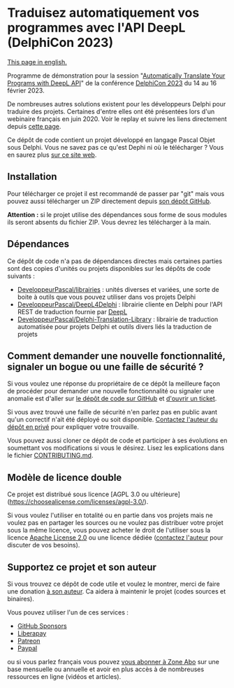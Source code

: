 # Traduisez automatiquement vos programmes avec l'API DeepL (DelphiCon 2023)

[This page in english.](README.md)

Programme de démonstration pour la session "[Automatically Translate Your Programs with DeepL API](https://serialstreameur.fr/automatically-translate-your-programs-with-deepl-api.html)" de la conférence [DelphiCon 2023](https://www.youtube.com/playlist?list=PLwUPJvR9mZHgfgjbmKTSqeFRn5fIiM4_y) du 14 au 16 février 2023.

De nombreuses autres solutions existent pour les développeurs Delphi pour traduire des projets. Certaines d'entre elles ont été présentées lors d'un webinaire français en juin 2020. Voir le replay et suivre les liens directement depuis [cette page](https://serialstreameur.fr/webinaire-20200625.php).

Ce dépôt de code contient un projet développé en langage Pascal Objet sous Delphi. Vous ne savez pas ce qu'est Dephi ni où le télécharger ? Vous en saurez plus [sur ce site web](https://delphi-resources.developpeur-pascal.fr/).

## Installation

Pour télécharger ce projet il est recommandé de passer par "git" mais vous pouvez aussi télécharger un ZIP directement depuis [son dépôt GitHub](https://github.com/DeveloppeurPascal/Automatically-Translate-Your-Programs-with-DeepL-API).

**Attention :** si le projet utilise des dépendances sous forme de sous modules ils seront absents du fichier ZIP. Vous devrez les télécharger à la main.

## Dépendances

Ce dépôt de code n'a pas de dépendances directes mais certaines parties sont des copies d'unités ou projets disponibles sur les dépôts de code suivants :

* [DeveloppeurPascal/librairies](https://github.com/DeveloppeurPascal/librairies) : unités diverses et variées, une sorte de boite à outils que vous pouvez utiliser dans vos projets Delphi
* [DeveloppeurPascal/DeepL4Delphi](https://github.com/DeveloppeurPascal/DeepL4Delphi) : librairie cliente en Delphi pour l'API REST de traduction fournie par [DeepL](https://www.deepl.com)
* [DeveloppeurPascal/Delphi-Translation-Library](https://github.com/DeveloppeurPascal/Delphi-Translation-Library) : librairie de traduction automatisée pour projets Delphi et outils divers liés  la traduction de projets

## Comment demander une nouvelle fonctionnalité, signaler un bogue ou une faille de sécurité ?

Si vous voulez une réponse du propriétaire de ce dépôt la meilleure façon de procéder pour demander une nouvelle fonctionnalité ou signaler une anomalie est d'aller sur [le dépôt de code sur GitHub](https://github.com/DeveloppeurPascal/Automatically-Translate-Your-Programs-with-DeepL-API) et [d'ouvrir un ticket](https://github.com/DeveloppeurPascal/Automatically-Translate-Your-Programs-with-DeepL-API/issues).

Si vous avez trouvé une faille de sécurité n'en parlez pas en public avant qu'un correctif n'ait été déployé ou soit disponible. [Contactez l'auteur du dépôt en privé](https://developpeur-pascal.fr/nous-contacter.php) pour expliquer votre trouvaille.

Vous pouvez aussi cloner ce dépôt de code et participer à ses évolutions en soumettant vos modifications si vous le désirez. Lisez les explications dans le fichier [CONTRIBUTING.md](CONTRIBUTING.md).

## Modèle de licence double

Ce projet est distribué sous licence [AGPL 3.0 ou ultérieure] (https://choosealicense.com/licenses/agpl-3.0/).

Si vous voulez l'utiliser en totalité ou en partie dans vos projets mais ne voulez pas en partager les sources ou ne voulez pas distribuer votre projet sous la même licence, vous pouvez acheter le droit de l'utiliser sous la licence [Apache License 2.0](https://choosealicense.com/licenses/apache-2.0/) ou une licence dédiée ([contactez l'auteur](https://developpeur-pascal.fr/nous-contacter.php) pour discuter de vos besoins).

## Supportez ce projet et son auteur

Si vous trouvez ce dépôt de code utile et voulez le montrer, merci de faire une donation [à son auteur](https://github.com/DeveloppeurPascal). Ca aidera à maintenir le projet (codes sources et binaires).

Vous pouvez utiliser l'un de ces services :

* [GitHub Sponsors](https://github.com/sponsors/DeveloppeurPascal)
* [Liberapay](https://liberapay.com/PatrickPremartin)
* [Patreon](https://www.patreon.com/patrickpremartin)
* [Paypal](https://www.paypal.com/paypalme/patrickpremartin)

ou si vous parlez français vous pouvez [vous abonner à Zone Abo](https://zone-abo.fr/nos-abonnements.php) sur une base mensuelle ou annuelle et avoir en plus accès à de nombreuses ressources en ligne (vidéos et articles).
